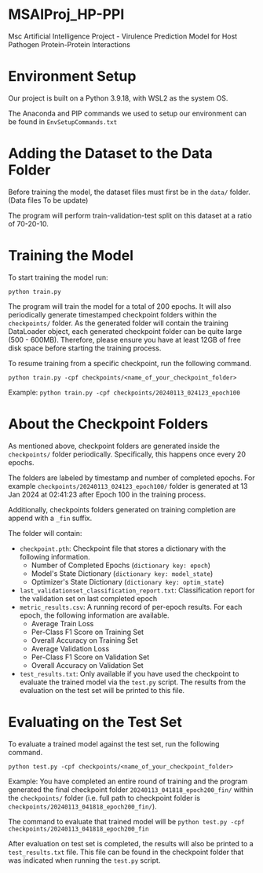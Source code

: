 # MSAIProj_HP-PPI
Msc Artificial Intelligence Project - Virulence Prediction Model for Host Pathogen Protein-Protein Interactions

# Environment Setup
Our project is built on a Python 3.9.18, with WSL2 as the system OS.

The Anaconda and PIP commands we used to setup our environment can be found in `EnvSetupCommands.txt`

# Adding the Dataset to the Data Folder
Before training the model, the dataset files must first be in the `data/` folder.<br>
(Data files To be update)

The program will perform train-validation-test split on this dataset at a ratio of 70-20-10.

# Training the Model
To start training the model run:
```
python train.py
```
The program will train the model for a total of 200 epochs.
It will also periodically generate timestamped checkpoint folders within the `checkpoints/` folder. 
As the generated folder will contain the training DataLoader object, each generated checkpoint folder can be quite large (500 - 600MB).
Therefore, please ensure you have at least 12GB of free disk space before starting the training process.

To resume training from a specific checkpoint, run the following command.
```
python train.py -cpf checkpoints/<name_of_your_checkpoint_folder>
```
Example: `python train.py -cpf checkpoints/20240113_024123_epoch100`

# About the Checkpoint Folders
As mentioned above, checkpoint folders are generated inside the `checkpoints/` folder periodically. 
Specifically, this happens once every 20 epochs.

The folders are labeled by timestamp and number of completed epochs. 
For example `checkpoints/20240113_024123_epoch100/` folder is generated at 13 Jan 2024 at 02:41:23 after Epoch 100 in the training process.

Additionally, checkpoints folders generated on training completion are append with a `_fin` suffix.

The folder will contain:
* `checkpoint.pth`: Checkpoint file that stores a dictionary with the following information.
  * Number of Completed Epochs (`dictionary key: epoch`)
  * Model's State Dictionary  (`dictionary key: model_state`)
  * Optimizer's State Dictionary (`dictionary key: optim_state`)
* `last_validationset_classification_report.txt`: Classification report for the validation set on last completed epoch
* `metric_results.csv`: A running record of per-epoch results. For each epoch, the following information are available.
  * Average Train Loss
  * Per-Class F1 Score on Training Set
  * Overall Accuracy on Training Set
  * Average Validation Loss
  * Per-Class F1 Score on Validation Set
  * Overall Accuracy on Validation Set
* `test_results.txt`: Only available if you have used the checkpoint to evaluate the trained model via the `test.py` script. The results from the evaluation on the test set will be printed to this file.  

# Evaluating on the Test Set
To evaluate a trained model against the test set, run the following command.
```
python test.py -cpf checkpoints/<name_of_your_checkpoint_folder>
```
Example: You have completed an entire round of training and the program generated the final checkpoint folder `20240113_041818_epoch200_fin/` within the `checkpoints/` folder (i.e. full path to checkpoint folder is `checkpoints/20240113_041818_epoch200_fin/`).

The command to evaluate that trained model will be `python test.py -cpf checkpoints/20240113_041818_epoch200_fin`

After evaluation on test set is completed, the results will also be printed to a `test_results.txt` file. This file can be found in the checkpoint folder that was indicated when running the ``test.py`` script.
